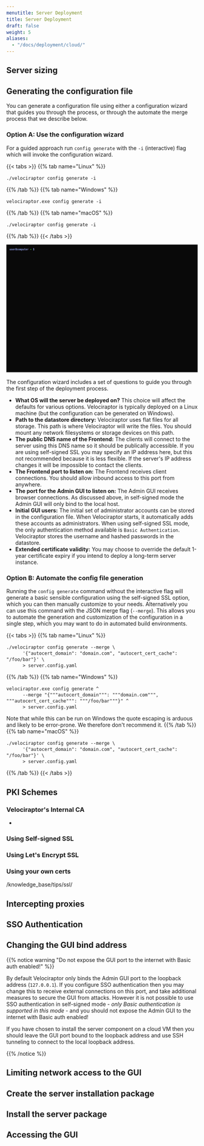 ```yaml
---
menutitle: Server Deployment
title: Server Deployment
draft: false
weight: 5
aliases:
  - "/docs/deployment/cloud/"
---
```




## Server sizing


## Generating the configuration file

You can generate a configuration file using either a configuration wizard that
guides you through the process, or through the automate the merge process that
we describe below.



### Option A: Use the configuration wizard

For a guided approach run `config generate` with the `-i` (interactive) flag
which will invoke the configuration wizard.



{{< tabs >}}
{{% tab name="Linux" %}}
```shell
./velociraptor config generate -i
```
{{% /tab %}}
{{% tab name="Windows" %}}
```shell
velociraptor.exe config generate -i
```
{{% /tab %}}
{{% tab name="macOS" %}}
```shell
./velociraptor config generate -i
```
{{% /tab %}}
{{< /tabs >}}

![Generating a configuration for a self-signed Deployment](self-signed-generation.gif)

The configuration wizard includes a set of questions to guide you through the first step of the deployment process.

* **What OS will the server be deployed on?** This choice will affect the
  defaults for various options. Velociraptor is typically
  deployed on a Linux machine (but the configuration can be generated on
  Windows).
* **Path to the datastore directory:** Velociraptor uses flat files for
  all storage. This path is where Velociraptor will write the
  files. You should mount any network filesystems or storage devices
  on this path.
* **The public DNS name of the Frontend:** The clients will connect to the
  server using this DNS name so it should be publically accessible. If
  you are using self-signed SSL you may specify an IP address here,
  but this not recommended because it is less flexible. If the
  server's IP address changes it will be impossible to contact the
  clients.
* **The Frontend port to listen on:** The Frontend receives client
  connections. You should allow inbound access to this port from
  anywhere.
* **The port for the Admin GUI to listen on:** The Admin GUI receives browser
  connections. As discussed above, in self-signed mode the Admin GUI will
  only bind to the local host.
* **Initial GUI users:** The initial set of administrator accounts can be stored
  in the configuration file. When Velociraptor starts, it automatically adds
  these accounts as administrators. When using self-signed SSL mode, the only
  authentication method available is `Basic Authentication`. Velociraptor stores
  the username and hashed passwords in the datastore.
* **Extended certificate validity:** You may choose to override the default
  1-year certificate expiry if you intend to deploy a long-term server instance.

### Option B: Automate the config file generation

Running the `config generate` command without the interactive flag will generate
a basic sensible configuration using the self-signed SSL option, which you can
then manually customize to your needs. Alternatively you can use this command
with the JSON merge flag (`--merge`). This allows you to automate the generation
and customization of the configuration in a single step, which you may want to
do in automated build environments.

{{< tabs >}}
{{% tab name="Linux" %}}
```shell
./velociraptor config generate --merge \
      '{"autocert_domain": "domain.com", "autocert_cert_cache": "/foo/bar"}' \
      > server.config.yaml
```
{{% /tab %}}
{{% tab name="Windows" %}}
```shell
velociraptor.exe config generate ^
      --merge "{"""autocert_domain""": """domain.com""", """autocert_cert_cache""": """/foo/bar"""}" ^
      > server.config.yaml
```
Note that while this can be run on Windows the quote escaping is arduous and
likely to be error-prone. We therefore don't recommend it.
{{% /tab %}}
{{% tab name="macOS" %}}
```shell
./velociraptor config generate --merge \
      '{"autocert_domain": "domain.com", "autocert_cert_cache": "/foo/bar"}' \
      > server.config.yaml
```
{{% /tab %}}
{{< /tabs >}}



## PKI Schemes

### Velociraptor's Internal CA

-

### Using Self-signed SSL


### Using Let's Encrypt SSL

### Using your own certs

/knowledge_base/tips/ssl/

## Intercepting proxies



## SSO Authentication

## Changing the GUI bind address

{{% notice warning "Do not expose the GUI port to the internet with Basic auth enabled!" %}}

By default Velociraptor only binds the Admin GUI port to the loopback address
(`127.0.0.1`). If you configure SSO authentication then you may change this to
receive external connections on this port, and take additional measures to
secure the GUI from attacks. However it is not possible to use SSO
authentication in self-signed mode -
_only Basic authentication is supported in this mode_ -
and you should not expose the Admin GUI to the internet with Basic auth enabled!

If you have chosen to install the server component on a cloud VM then you should
leave the GUI port bound to the loopback address and use SSH tunneling to
connect to the local loopback address.

{{% /notice %}}


## Limiting network access to the GUI

## Create the server installation package

## Install the server package

## Accessing the GUI
